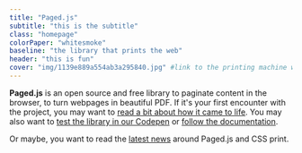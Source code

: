 ```yaml
---
title: "Paged.js"
subtitle: "this is the subtitle"
class: "homepage"
colorPaper: "whitesmoke"
baseline: "the library that prints the web"
header: "this is fun"
cover: "img/1139e889a554ab3a295840.jpg" #link to the printing machine we can update it through js and randomize it.
---
```



<!-- {{< pagedjs-logo class="content-logo" >}} -->

<!-- ## The js library that prints the web -->

<!-- ---  -->

<!-- {{< halftone src="img/intro.jpg" title="The house of printing sun" id="test">}} -->

<!-- {{<img class="print-machine" src="img/1139e889a554ab3a295840.jpg">}} -->

**Paged.js** is an open source and free library to paginate content in the browser, to turn webpages in beautiful PDF. If it's your first encounter with the project, you may want to [read a bit about how it came to life](about). You may also want to [test the library in our Codepen](https://codepen.io/collection/nVbYGB) or [follow the documentation](documentation).

Or maybe, you want to read the [latest news](blog/) around Paged.js and CSS print.

